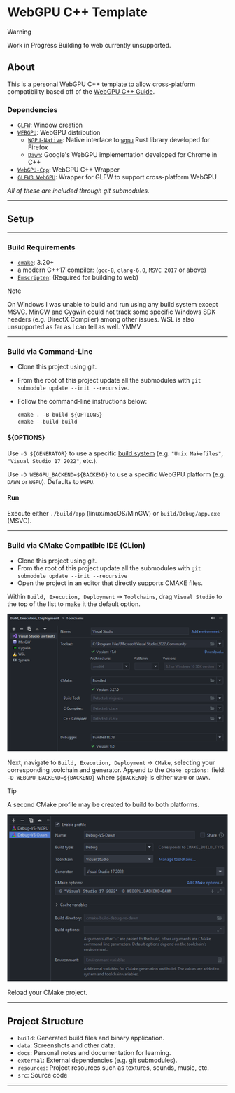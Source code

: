 # WebGPU C++ Template

> [!WARNING]
> Work in Progress
> Building to web currently unsupported.


## About

This is a personal WebGPU C++ template to allow cross-platform compatibility based off of the [WebGPU C++ Guide](https://eliemichel.github.io/LearnWebGPU).

### Dependencies
- [`GLFW`](https://github.com/glfw/glfw): Window creation
- [`WEBGPU`](https://github.com/eliemichel/WebGPU-distribution): WebGPU distribution
  - [`WGPU-Native`](https://github.com/gfx-rs/wgpu-native): Native interface to [`wgpu`](https://github.com/gfx-rs/wgpu) Rust library developed for Firefox
  - [`Dawn`](https://dawn.googlesource.com/dawn): Google's WebGPU implementation developed for Chrome in C++
- [`WebGPU-Cpp`](https://github.com/eliemichel/WebGPU-Cpp): WebGPU C++ Wrapper
- [`GLFW3 WebGPU`](https://github.com/eliemichel/WebGPU-Cpp): Wrapper for GLFW to support cross-platform WebGPU

_All of these are included through git submodules._

---

## Setup

---

### Build Requirements
- [`cmake`](https://cmake.org): 3.20+
- a modern C++17 compiler: (`gcc-8`, `clang-6.0`, `MSVC 2017` or above)
- [`Emscripten`](https://github.com/emscripten-core/emscripten): (Required for building to web)

> [!NOTE]  
> On Windows I was unable to build and run using any build system except MSVC. MinGW and Cygwin could not track some specific Windows SDK headers (e.g. DirectX Compiler) among other issues. WSL is also unsupported as far as I can tell as well. YMMV

---

### Build via Command-Line
- Clone this project using git.
- From the root of this project update all the submodules with `git submodule update --init --recursive`.
- Follow the command-line instructions below:

  ```
  cmake . -B build ${OPTIONS}
  cmake --build build
  ```

#### ${OPTIONS}
Use `-G ${GENERATOR}` to use a specific [build system](https://cmake.org/cmake/help/latest/manual/cmake-generators.7.html) (e.g. `"Unix Makefiles"`, `"Visual Studio 17 2022"`, etc.).

Use `-D WEBGPU_BACKEND=${BACKEND}` to use a specific WebGPU platform (e.g. `DAWN` or `WGPU`). Defaults to `WGPU`.

#### Run
Execute either `./build/app` (linux/macOS/MinGW) or `build/Debug/app.exe` (MSVC).

---

### Build via CMake Compatible IDE (CLion)

- Clone this project using git.
- From the root of this project update all the submodules with `git submodule update --init --recursive`
- Open the project in an editor that directly supports CMAKE files.

Within `Build, Execution, Deployment` -> `Toolchains`, drag `Visual Studio` to the top of the list to make it the default option.

![readme_toolchains.png](data/readme_toolchains.png)


Next, navigate to `Build, Execution, Deployment` -> `CMake`, selecting your corresponding toolchain and generator. Append to the `CMake options:` field: `-D WEBGPU_BACKEND=${BACKEND}` where `${BACKEND}` is either `WGPU` or `DAWN`.

> [!TIP]  
> A second CMake profile may be created to build to both platforms.

![readme_cmake.png](data/readme_cmake.png)

Reload your CMake project.

---

## Project Structure
- `build`: Generated build files and binary application.
- `data`: Screenshots and other data.
- `docs`: Personal notes and documentation for learning.
- `external`: External dependencies (e.g. git submodules).
- `resources`: Project resources such as textures, sounds, music, etc.
- `src`: Source code

---